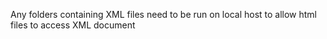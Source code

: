 Any folders containing XML files need to be run on local host to allow html files to access XML document
